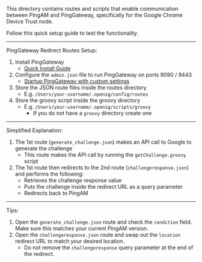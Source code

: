 This directory contains routes and scripts that enable communication between PingAM and PingGateway, specifically for the Google Chrome Device Trust node. 

Follow this quick setup guide to test the functionality.

---

PingGateway Redirect Routes Setup:
1. Install PingGateway
    - [Quick Install Guide](https://backstage.forgerock.com/docs/ig/2024.6/getting-started/preface.html)
2. Configure the `admin.json` file to run PingGateway on ports 9090 / 9443
    - [Startup PingGateway with custom settings](https://backstage.forgerock.com/docs/ig/2024.6/installation-guide/start-stop.html#starting-options)
3. Store the JSON route files inside the routes directory
    - E.g. `/Users/your-username/.openig/config/routes`
4. Store the groovy script inside the groovy directory
    - E.g. `/Users/your-username/.openig/scripts/groovy`
        - If you do not have a `groovy` directory create one

---

Simplified Explanation:
1. The 1st route (`generate_challenge.json`) makes an API call to Google to generate the challenge
   - This route makes the API call by running the `getChallenge.groovy` script 
2. The 1st route then redirects to the 2nd route (`challengeresponse.json`) and performs the following:
    - Retrieves the challenge response value
    - Puts the challenge inside the redirect URL as a query parameter
    - Redirects back to PingAM

---

Tips:
1. Open the `generate_challenge.json` route and check the `condition` field. Make sure this matches your current PingAM version. 
2. Open the `challengeresponse.json` route and swap out the `location` redirect URL to match your desired location.
   - Do not remove the `challengeresponse` query parameter at the end of the redirect.

